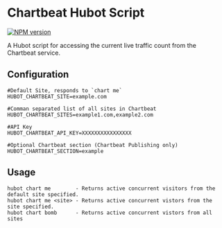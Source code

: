 Chartbeat Hubot Script
=====================
[![NPM version](https://badge.fury.io/js/hubot-chartbeat.svg)](http://badge.fury.io/js/hubot-chartbeat)

A Hubot script for accessing the current live traffic count from the Chartbeat
service.

Configuration
-------------
    #Default Site, responds to `chart me`
    HUBOT_CHARTBEAT_SITE=example.com

    #Comman separated list of all sites in Chartbeat
    HUBOT_CHARTBEAT_SITES=example1.com,example2.com

    #API Key
    HUBOT_CHARTBEAT_API_KEY=XXXXXXXXXXXXXXXX

    #Optional Chartbeat section (Chartbeat Publishing only)
    HUBOT_CHARTBEAT_SECTION=example

Usage
-----
    hubot chart me        - Returns active concurrent visitors from the default site specified.
    hubot chart me <site> - Returns active concurrent vistors from the site specified.
    hubot chart bomb      - Returns active concurrent vistors from all sites
